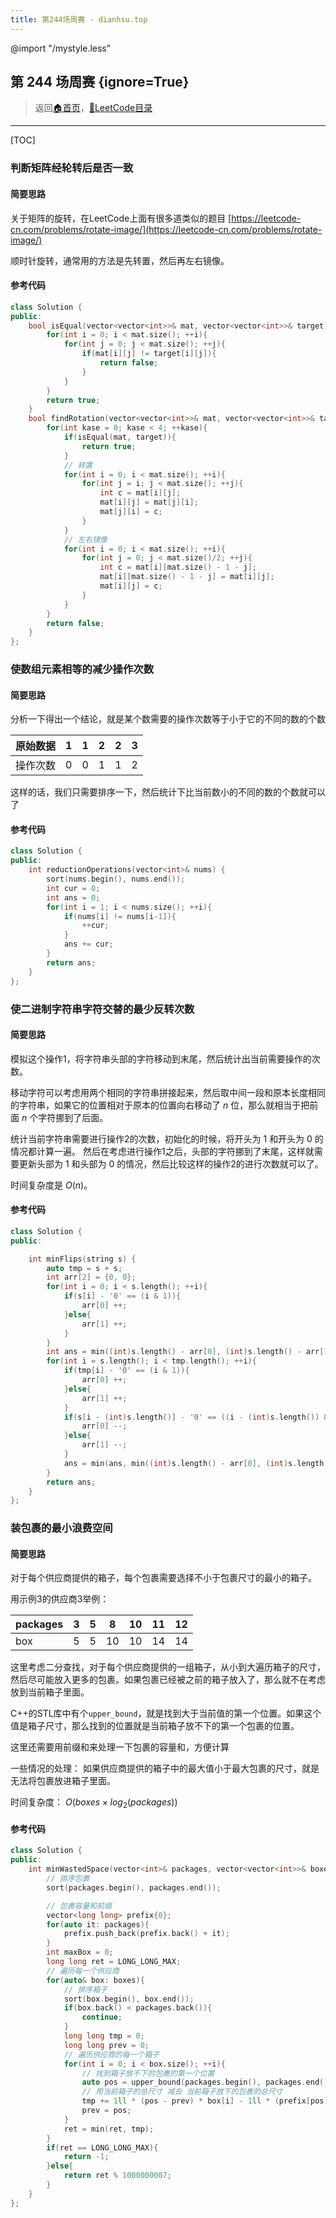 ```yaml
---
title: 第244场周赛 - dianhsu.top
---
```

@import "/mystyle.less"

## 第 244 场周赛 {ignore=True}
> 返回[:house:首页](../../index.html)，[:rocket:LeetCode目录](../index.html)

---

[TOC]


### 判断矩阵经轮转后是否一致

#### 简要思路
关于矩阵的旋转，在LeetCode上面有很多道类似的题目 [https://leetcode-cn.com/problems/rotate-image/](https://leetcode-cn.com/problems/rotate-image/)

顺时针旋转，通常用的方法是先转置，然后再左右镜像。

#### 参考代码

```cpp
class Solution {
public:
    bool isEqual(vector<vector<int>>& mat, vector<vector<int>>& target){
        for(int i = 0; i < mat.size(); ++i){
            for(int j = 0; j < mat.size(); ++j){
                if(mat[i][j] != target[i][j]){
                    return false;
                }
            }
        }
        return true;
    }
    bool findRotation(vector<vector<int>>& mat, vector<vector<int>>& target) {
        for(int kase = 0; kase < 4; ++kase){
            if(isEqual(mat, target)){
                return true;
            }
            // 转置
            for(int i = 0; i < mat.size(); ++i){
                for(int j = i; j < mat.size(); ++j){
                    int c = mat[i][j];
                    mat[i][j] = mat[j][i];
                    mat[j][i] = c;
                }
            }
            // 左右镜像
            for(int i = 0; i < mat.size(); ++i){
                for(int j = 0; j < mat.size()/2; ++j){
                    int c = mat[i][mat.size() - 1 - j];
                    mat[i][mat.size() - 1 - j] = mat[i][j];
                    mat[i][j] = c;
                }
            }
        }
        return false;
    }
};
```
### 使数组元素相等的减少操作次数

#### 简要思路

分析一下得出一个结论，就是某个数需要的操作次数等于小于它的不同的数的个数

| 原始数据 | 1   | 1   | 2   | 2   | 3   |
| -------- | --- | --- | --- | --- | --- |
| 操作次数 | 0   | 0   | 1   | 1   | 2   |

这样的话，我们只需要排序一下，然后统计下比当前数小的不同的数的个数就可以了

#### 参考代码
```cpp
class Solution {
public:
    int reductionOperations(vector<int>& nums) {
        sort(nums.begin(), nums.end());
        int cur = 0;
        int ans = 0;
        for(int i = 1; i < nums.size(); ++i){
            if(nums[i] != nums[i-1]){
                ++cur;
            }
            ans += cur;
        }
        return ans;
    }
};
```
### 使二进制字符串字符交替的最少反转次数

#### 简要思路

模拟这个操作1，将字符串头部的字符移动到末尾，然后统计出当前需要操作的次数。

移动字符可以考虑用两个相同的字符串拼接起来，然后取中间一段和原本长度相同的字符串，如果它的位置相对于原本的位置向右移动了 $n$ 位，那么就相当于把前面 $n$ 个字符挪到了后面。

统计当前字符串需要进行操作2的次数，初始化的时候，将开头为 $1$ 和开头为 $0$ 的情况都计算一遍。
然后在考虑进行操作1之后，头部的字符挪到了末尾，这样就需要更新头部为 $1$ 和头部为 $0$ 的情况，然后比较这样的操作2的进行次数就可以了。

时间复杂度是 $O(n)$。


#### 参考代码

```cpp
class Solution {
public:

    int minFlips(string s) {
        auto tmp = s + s;
        int arr[2] = {0, 0};
        for(int i = 0; i < s.length(); ++i){
            if(s[i] - '0' == (i & 1)){
                arr[0] ++;
            }else{
                arr[1] ++;
            }
        }
        int ans = min((int)s.length() - arr[0], (int)s.length() - arr[1]);
        for(int i = s.length(); i < tmp.length(); ++i){
            if(tmp[i] - '0' == (i & 1)){
                arr[0] ++;
            }else{
                arr[1] ++;
            }
            if(s[i - (int)s.length()] - '0' == ((i - (int)s.length()) & 1)){
                arr[0] --;
            }else{
                arr[1] --;
            }
            ans = min(ans, min((int)s.length() - arr[0], (int)s.length() - arr[1]));
        }
        return ans;
    }
};
```

### 装包裹的最小浪费空间


#### 简要思路

对于每个供应商提供的箱子，每个包裹需要选择不小于包裹尺寸的最小的箱子。

用示例3的供应商3举例：

| packages | 3   | 5   | 8   | 10  | 11  | 12  |
| -------- | --- | --- | --- | --- | --- | --- |
| box      | 5   | 5   | 10  | 10  | 14  | 14  |

这里考虑二分查找，对于每个供应商提供的一组箱子，从小到大遍历箱子的尺寸，然后尽可能放入更多的包裹。如果包裹已经被之前的箱子放入了，那么就不在考虑放到当前箱子里面。

C++的STL库中有个`upper_bound`，就是找到大于当前值的第一个位置。如果这个值是箱子尺寸，那么找到的位置就是当前箱子放不下的第一个包裹的位置。

这里还需要用前缀和来处理一下包裹的容量和，方便计算

一些情况的处理：
如果供应商提供的箱子中的最大值小于最大包裹的尺寸，就是无法将包裹放进箱子里面。

时间复杂度： $O(boxes \times log_2(packages))$
#### 参考代码

```cpp
class Solution {
public:
    int minWastedSpace(vector<int>& packages, vector<vector<int>>& boxes) {
        // 排序包裹
        sort(packages.begin(), packages.end());

        // 包裹容量和前缀
        vector<long long> prefix{0};
        for(auto it: packages){
            prefix.push_back(prefix.back() + it);
        }
        int maxBox = 0;
        long long ret = LONG_LONG_MAX;
        // 遍历每一个供应商
        for(auto& box: boxes){
            // 排序箱子
            sort(box.begin(), box.end());
            if(box.back() < packages.back()){
                continue;
            }
            long long tmp = 0;
            long long prev = 0;
            // 遍历供应商的每一个箱子
            for(int i = 0; i < box.size(); ++i){
                // 找到箱子放不下的包裹的第一个位置
                auto pos = upper_bound(packages.begin(), packages.end(), box[i]) - packages.begin();
                // 用当前箱子的总尺寸 减去 当前箱子放下的包裹的总尺寸
                tmp += 1ll * (pos - prev) * box[i] - 1ll * (prefix[pos] - prefix[prev]); 
                prev = pos;
            }
            ret = min(ret, tmp);
        }
        if(ret == LONG_LONG_MAX){
            return -1;
        }else{
            return ret % 1000000007;
        }
    }
};
```